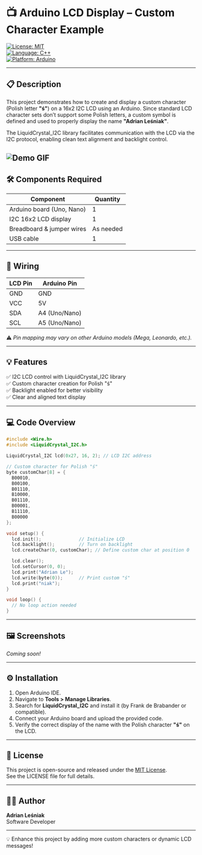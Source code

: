 # 📺 Arduino LCD Display – Custom Character Example

[![License: MIT](https://img.shields.io/badge/License-MIT-yellow.svg)](https://opensource.org/licenses/MIT)  
[![Language: C++](https://img.shields.io/badge/Language-C%2B%2B-blue.svg)](https://isocpp.org/)  
[![Platform: Arduino](https://img.shields.io/badge/Platform-Arduino-lightgrey.svg)](https://www.arduino.cc/)

---

## 📋 Description  
This project demonstrates how to create and display a custom character (Polish letter **"ś"**) on a 16x2 I2C LCD using an Arduino. Since standard LCD character sets don’t support some Polish letters, a custom symbol is defined and used to properly display the name **"Adrian Leśniak"**.

The LiquidCrystal_I2C library facilitates communication with the LCD via the I2C protocol, enabling clean text alignment and backlight control.

![Demo GIF](screenshots/1.gif)
---

## 🛠️ Components Required

| Component                | Quantity |
|-------------------------|----------|
| Arduino board (Uno, Nano)| 1        |
| I2C 16x2 LCD display     | 1        |
| Breadboard & jumper wires| As needed|
| USB cable                | 1        |

---

## 🔌 Wiring

| LCD Pin | Arduino Pin    |
|---------|---------------|
| GND     | GND           |
| VCC     | 5V            |
| SDA     | A4 (Uno/Nano) |
| SCL     | A5 (Uno/Nano) |

⚠️ *Pin mapping may vary on other Arduino models (Mega, Leonardo, etc.).*

---

## 💡 Features  
✅ I2C LCD control with LiquidCrystal_I2C library  
✅ Custom character creation for Polish "ś"  
✅ Backlight enabled for better visibility  
✅ Clear and aligned text display  

---

## 💻 Code Overview

```cpp
#include <Wire.h>
#include <LiquidCrystal_I2C.h>

LiquidCrystal_I2C lcd(0x27, 16, 2); // LCD I2C address

// Custom character for Polish "ś"
byte customChar[8] = {
  B00010,
  B00100,
  B01110,
  B10000,
  B01110,
  B00001,
  B11110,
  B00000
};

void setup() {
  lcd.init();              // Initialize LCD
  lcd.backlight();         // Turn on backlight
  lcd.createChar(0, customChar); // Define custom char at position 0

  lcd.clear();
  lcd.setCursor(0, 0);
  lcd.print("Adrian Le");
  lcd.write(byte(0));      // Print custom "ś"
  lcd.print("niak");
}

void loop() {
  // No loop action needed
}
```

---


## 🖼️ Screenshots  
_Coming soon!_

---

## ⚙️ Installation  
1. Open Arduino IDE.  
2. Navigate to **Tools > Manage Libraries**.  
3. Search for **LiquidCrystal_I2C** and install it (by Frank de Brabander or compatible).  
4. Connect your Arduino board and upload the provided code.  
5. Verify the correct display of the name with the Polish character **"ś"** on the LCD.

---

## 📄 License  
This project is open-source and released under the [MIT License](https://opensource.org/licenses/MIT).  
See the LICENSE file for full details.

---

## 👨‍💻 Author  
**Adrian Leśniak**  
Software Developer

---

💡 Enhance this project by adding more custom characters or dynamic LCD messages!

